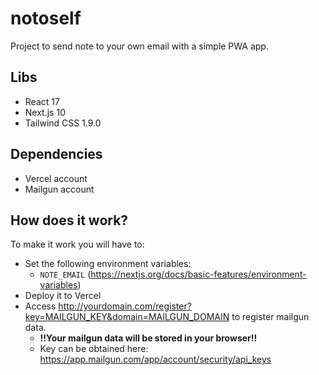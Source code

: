 # notoself

Project to send note to your own email with a simple PWA app.

## Libs

- React 17
- Next.js 10
- Tailwind CSS 1.9.0

## Dependencies

- Vercel account
- Mailgun account

## How does it work?

To make it work you will have to:

- Set the following environment variables:
  - `NOTE_EMAIL` (https://nextjs.org/docs/basic-features/environment-variables)
- Deploy it to Vercel 
- Access http://yourdomain.com/register?key=MAILGUN_KEY&domain=MAILGUN_DOMAIN to register mailgun data. 
  - **!!Your mailgun data will be stored in your browser!!**
  - Key can be obtained here: https://app.mailgun.com/app/account/security/api_keys
